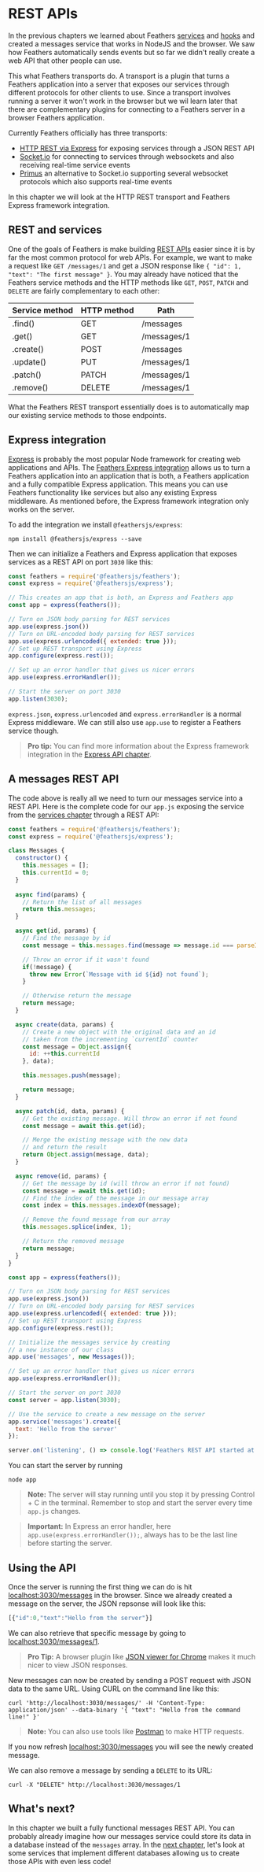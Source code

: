 # REST APIs

In the previous chapters we learned about Feathers [services](./services.md) and [hooks](./hooks.md) and created a messages service that works in NodeJS and the browser. We saw how Feathers automatically sends events but so far we didn't really create a web API that other people can use.

This what Feathers transports do. A transport is a plugin that turns a Feathers application into a server that exposes our services through different protocols for other clients to use. Since a transport involves running a server it won't work in the browser but we wil learn later that there are complementary plugins for connecting to a Feathers server in a browser Feathers application.

Currently Feathers officially has three transports:

- [HTTP REST via Express](../../api/express.md) for exposing services through a JSON REST API
- [Socket.io](../../api/socketio.md) for connecting to services through websockets and also receiving real-time service events
- [Primus](../../api/primus.md) an alternative to Socket.io supporting several websocket protocols which also supports real-time events

In this chapter we will look at the HTTP REST transport and Feathers Express framework integration.

## REST and services

One of the goals of Feathers is make building [REST APIs](https://en.wikipedia.org/wiki/Representational_state_transfer) easier since it is by far the most common protocol for web APIs. For example, we want to make a request like `GET /messages/1` and get a JSON response like `{ "id": 1, "text": "The first message" }`. You may already have noticed that the Feathers service methods and the HTTP methods like `GET`, `POST`, `PATCH` and `DELETE` are fairly complementary to each other:

| Service method  | HTTP method | Path        |
|-----------------|-------------|-------------|
| .find()         | GET         | /messages   |
| .get()          | GET         | /messages/1 |
| .create()       | POST        | /messages   |
| .update()       | PUT         | /messages/1 |
| .patch()        | PATCH       | /messages/1 |
| .remove()       | DELETE      | /messages/1 |

What the Feathers REST transport essentially does is to automatically map our existing service methods to those endpoints.

## Express integration

[Express](http://expressjs.com/) is probably the most popular Node framework for creating web applications and APIs. The [Feathers Express integration](../../api/express.md) allows us to turn a Feathers application into an application that is both, a Feathers application and a fully compatible Express application. This means you can use Feathers functionality like services but also any existing Express middleware. As mentioned before, the Express framework integration only works on the server.

To add the integration we install `@feathersjs/express`:

```
npm install @feathersjs/express --save
```

Then we can initialize a Feathers and Express application that exposes services as a REST API on port `3030` like this:

```js
const feathers = require('@feathersjs/feathers');
const express = require('@feathersjs/express');

// This creates an app that is both, an Express and Feathers app
const app = express(feathers());

// Turn on JSON body parsing for REST services
app.use(express.json())
// Turn on URL-encoded body parsing for REST services
app.use(express.urlencoded({ extended: true }));
// Set up REST transport using Express
app.configure(express.rest());

// Set up an error handler that gives us nicer errors
app.use(express.errorHandler());

// Start the server on port 3030
app.listen(3030);
```

`express.json`, `express.urlencoded` and `express.errorHandler` is a normal Express middleware. We can still also use `app.use` to register a Feathers service though.

> __Pro tip:__ You can find more information about the Express framework integration in the [Express API chapter](../../api/express.md).

## A messages REST API

The code above is really all we need to turn our messages service into a REST API. Here is the complete code for our `app.js` exposing the service from the [services chapter](./services.md) through a REST API:

```js
const feathers = require('@feathersjs/feathers');
const express = require('@feathersjs/express');

class Messages {
  constructor() {
    this.messages = [];
    this.currentId = 0;
  }
  
  async find(params) {
    // Return the list of all messages
    return this.messages;
  }

  async get(id, params) {
    // Find the message by id
    const message = this.messages.find(message => message.id === parseInt(id, 10));

    // Throw an error if it wasn't found
    if(!message) {
      throw new Error(`Message with id ${id} not found`);
    }

    // Otherwise return the message
    return message;
  }

  async create(data, params) {
    // Create a new object with the original data and an id
    // taken from the incrementing `currentId` counter
    const message = Object.assign({
      id: ++this.currentId
    }, data);

    this.messages.push(message);

    return message;
  }

  async patch(id, data, params) {
    // Get the existing message. Will throw an error if not found
    const message = await this.get(id);

    // Merge the existing message with the new data
    // and return the result
    return Object.assign(message, data);
  }

  async remove(id, params) {
    // Get the message by id (will throw an error if not found)
    const message = await this.get(id);
    // Find the index of the message in our message array
    const index = this.messages.indexOf(message);

    // Remove the found message from our array
    this.messages.splice(index, 1);

    // Return the removed message
    return message;
  }
}

const app = express(feathers());

// Turn on JSON body parsing for REST services
app.use(express.json())
// Turn on URL-encoded body parsing for REST services
app.use(express.urlencoded({ extended: true }));
// Set up REST transport using Express
app.configure(express.rest());

// Initialize the messages service by creating
// a new instance of our class
app.use('messages', new Messages());

// Set up an error handler that gives us nicer errors
app.use(express.errorHandler());

// Start the server on port 3030
const server = app.listen(3030);

// Use the service to create a new message on the server
app.service('messages').create({
  text: 'Hello from the server'
});

server.on('listening', () => console.log('Feathers REST API started at localhost:3030'));
```

You can start the server by running

```
node app
```

> __Note:__ The server will stay running until you stop it by pressing Control + C in the terminal. Remember to stop and start the server every time `app.js` changes.

<!-- -->

> __Important:__ In Express an error handler, here `app.use(express.errorHandler());`, always has to be the last line before starting the server.

## Using the API

Once the server is running the first thing we can do is hit [localhost:3030/messages](http://localhost:3030/messages) in the browser. Since we already created a message on the server, the JSON repsonse will look like this:

```js
[{"id":0,"text":"Hello from the server"}]
```

We can also retrieve that specific message by going to [localhost:3030/messages/1](http://localhost:3030/messages/1).

> __Pro Tip:__ A browser plugin like [JSON viewer for Chrome](https://chrome.google.com/webstore/detail/json-viewer/gbmdgpbipfallnflgajpaliibnhdgobh) makes it much nicer to view JSON responses.

New messages can now be created by sending a POST request with JSON data to the same URL. Using CURL on the command line like this:

```
curl 'http://localhost:3030/messages/' -H 'Content-Type: application/json' --data-binary '{ "text": "Hello from the command line!" }'
```

> __Note:__ You can also use tools like [Postman](https://www.getpostman.com/) to make HTTP requests.

If you now refresh [localhost:3030/messages](http://localhost:3030/messages) you will see the newly created message.

We can also remove a message by sending a `DELETE` to its URL:

```
curl -X "DELETE" http://localhost:3030/messages/1
```

## What's next?

In this chapter we built a fully functional messages REST API. You can probably already imagine how our messages service could store its data in a database instead of the `messages` array. In the [next chapter](./databases.md), let's look at some services that implement different databases allowing us to create those APIs with even less code!
